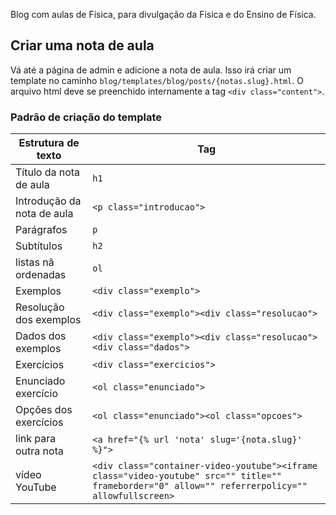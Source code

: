 Blog com aulas de Física, para divulgação da Física e do Ensino de Física.

## Criar uma nota de aula

Vá até a página de admin e adicione a nota de aula.
Isso irá criar um template no caminho `blog/templates/blog/posts/{notas.slug}.html`.
O arquivo html deve se preenchido internamente a tag `<div class="content">`.

### Padrão de criação do template

| Estrutura de texto | Tag |
| --------|------|
| Título da nota de aula | `h1` |
| Introdução da nota de aula | `<p class="introducao">` |
| Parágrafos | `p` |
| Subtítulos | `h2` |
| listas nã ordenadas | `ol`|
| Exemplos | `<div class="exemplo">` |
| Resolução dos exemplos | `<div class="exemplo"><div class="resolucao">` |
| Dados dos exemplos | `<div class="exemplo"><div class="resolucao"><div class="dados">`|
| Exercícios | `<div class="exercicios">` |
| Enunciado exercício | `<ol class="enunciado">`|
| Opções dos exercícios | `<ol class="enunciado"><ol class="opcoes">`|
| link para outra nota | `<a href="{% url 'nota' slug='{nota.slug}' %}">` |
| vídeo YouTube | `<div class="container-video-youtube"><iframe class="video-youtube" src="" title="" frameborder="0" allow="" referrerpolicy="" allowfullscreen>`|
